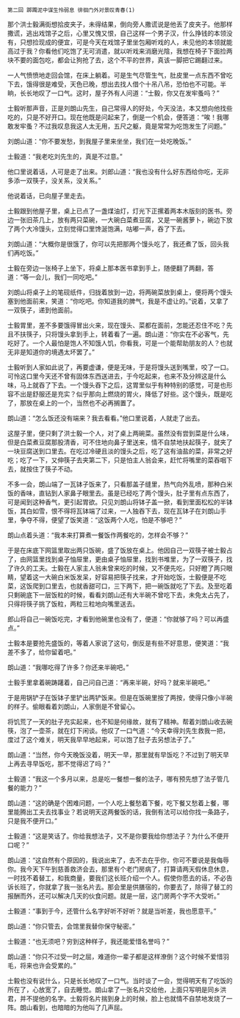     第二回 踯躅泥中谋生怜弱息 徘徊门外对景叹青春(1) 

   那个洪士毅满街想拾皮夹子，未得结果，倒向旁人撒谎说是他丢了皮夹子。他那样撒谎，逃出戏馆子之后，心里又愧又恨，自己这样一个男子汉，什么挣钱的本领没有，只想捡现成的便宜，可是今天在戏馆子里坐包厢听戏的人，未见他的本领就能高过于我？你看他们吃饱了无可消遣，就以听戏来消磨光陰，我想在椅子下面捡两块不要的面包吃，都会让狗抢了去，这个不平的世界，真该一脚把它踢翻过来。

   一人气愤愤地走回会馆，在床上躺着。可是生气尽管生气，肚皮里一点东西不曾吃下去，饿得很是难受，天色已晚，想出去找人借个十吊八吊，恐怕也不可能。半晌，长长地叹了一口气。这时，屋子外有人问道：“士毅，你又在发牢蚤吗？”

   士毅听那声音，正是刘朗山先生，自己常得人的好处，今天没法，本又想向他找些吃的，只是不好开口。现在他既是问起来了，倒是一个机会，便答道：“唉！我哪敢发牢蚤？不过我叹息我这人太无用，五尺之躯，竟是常常为吃饱发生了问题。”

   刘朗山道：“你不要发愁，到我屋子里来坐坐，我们在一处吃晚饭。”

   士毅道：“我老吃刘先生的，真是不过意。”

   他口里说着话，人可是走了出来。刘郎山道：“我也没有什么好东西给你吃，无非多添一双筷子，没关系，没关系。”

   他说着话，已向屋子里走去。

   士毅跟到他屋子里，桌上已点了一盏煤油灯，灯光下正摞着两本木版刻的医书。旁边一张旧茶几上，放有两只菜碗，一大碗白菜煮豆腐，又是一碗酱萝卜，碗边下放了两个大冷馒头，立刻觉得口里馋涎饱满，咕嘟一声，吞了下去。

   刘朗山道：“大概你是很饿了，你可以先把那两个馒头吃了，我还煮了饭，回头我们再吃饭。”

   士毅在旁边一张椅子上坐下，将桌上那本医书拿到手上，随便翻了两翻，答道：“等一会儿，我们一同吃吧。”

   刘朗山将桌子上的笔砚纸件，归拢着放到一边，将两碗菜放到桌上，便将两个馒头塞到他面前来，笑道：“你吃吧。你知道我的脾气，我是不虚让的。”说着，又拿了一双筷子，递到他面前。

   士毅胃里，差不多要饿得冒出火来，现在馒头、菜都在面前，怎能还忍住不吃？先且不扶筷子，只将馒头拿到手上，转着看了一遍。朗山道：“你实在不必客气，先吃好了。一个人最怕是饱人不知饿人饥，你看我，可是一个能帮助朋友的人？也就无非是知道你的境遇太坏罢了。”

   士毅听到人家如此说了，再要虚谦，便是无味，于是将馒头送到嘴里，咬了一口。可怜这口里今天还不曾有固体东西送进去，于今吃起来，也来不及分辨这是什么味，马上就吞了下去。一个馒头吞下之后，这胃里似乎有种特别的感觉，可是也形容不出是舒服还是充实？似乎那向上燃烧的胃火，降低了好些。这个馒头，既是吃了，那放在桌上的一个，当然也不必再搁置了。

   朗山道：“怎么饭还没有端来？我去看看。”他口里说着，人就走了出去。

   这屋子里，便只剩了洪士毅一个人，对了桌上两碗菜。虽然没有尝到菜是什么味，但是白菜煮豆腐那股清香，可不住地向鼻子里送来，情不自禁地扶起筷子，就夹了一块豆腐送到口里去。在吃过冷硬且淡的馒头之后，吃了这有油盐的菜，非常之好吃；吃了一下，又伸筷子去夹第二下，只是怕主人翁会来，赶忙将嘴里的菜吞咽下去，就按住了筷子不动。

   不多一会，朗山端了一瓦钵子饭来了，只看那盖子缝里，热气向外乱喷，那种白米饭的香味，直钻到人家鼻子眼里去。虽是已经吃了两个馒头，肚子里有点东西了，可是闻到这种香气，更引起胃欲。只见刘朗山将钵子盖一掀，看到里面松松的半钵饭，其白如雪，恨不得将瓦钵端了过来，一人独吞下去，现在瓦钵子在刘朗山手里，争夺不得，便望了饭笑道：“这饭两个人吃，怕是不够吧？”

   朗山点着头道：“我本来打算煮一餐饭作两餐吃的，怎样会不够？”

   于是在床底下网篮里取出两只饭碗，盛了饭放在桌上。他因自己一双筷子被士毅占了，由网篮里找到桌子怞屉里，更由桌子怞屉里，找到书堆里，为了一双筷子，找了许久的工夫。士毅在人家主人翁未曾来吃的时候，又不便先吃，只好瞪了两只眼睛，望着这一大碗白米饭发呆，好容易把筷子找来，才开始吃饭，士毅便是不吃菜，这饭爬到口里去，也就香甜可口，三下两下，把一碗饭就吃了下去。及至吃着只剩碗底下一层饭粒的时候，看看刘朗山还有大半碗不曾吃下去，未免太占先了，只得将筷子挑了饭粒，两粒三粒地向嘴里送去。

   郎山将自己一碗饭吃完，才看到他碗里也没有了，便道：“你就够了吗？可以再盛点。”

   士毅本是要抢先盛饭的，等着人家说了这句，倒反是有些不好意思，便笑道：“我差不多了，给你留着吧。”

   朗山道：“我哪吃得了许多？你还来半碗吧。”

   士毅手里拿着碗踌躇着，自己问自己道：“再来半碗，好吗？就来半碗吧。”

   于是用锅铲子在饭钵子里铲出两铲饭来。但是在饭碗里按了两按，使得只像小半碗的样子。偷眼看着刘朗山，人家倒是不曾留心。

   将饥荒了一天的肚子充实起来，也不知是何缘故，就有了精神。帮着刘朗山收去碗筷，泡了一壶茶，就在灯下闲谈。他叹了一口气道：“今天幸得刘先生救我一把，度过了这个难关，明天我早早地起来，可以饱了肚子去另想法子了。”

   朗山道：“当然，你今天晚饭没着，明天一早，那里就有早饭吃？不过到了明天早上再去寻早饭吃，那不觉得迟了吗？”

   士毅道：“我这一个多月以来，总是吃一餐想一餐的法子，哪有预先想了法子管几餐的能力？”

   朗山道：“这的确是个困难问题，一个人吃上餐愁着下餐，吃下餐又愁着上餐，哪里能腾出工夫去找事业？若说明天这两餐饭的话，我倒有法可以给你找一条路子，只是我不便开口。”

   士毅道：“这是笑话了。你给我想法子，又不是你要我给你想法子？为什么不便开口呢？”

   朗山道：“这自然有个原因的，我说出来了，去不去在乎你，你可不要说是我侮辱你。我今天下午到慈善救济会去，那里有个老门房病了，打算请两天假休息休息，一时找不着替工，和我商量，要我们这长班介绍一个人。假使你愿去的话，不必告诉长班了，你就拿了我一张名片去。那会里是供膳宿的，你要去了，除得了替工的报酬而外，还可以解决几天的伙食问题。就是一层，这门房两个字不大受听。”

   士毅道：“事到于今，还管什么名字好听不好听？就是当听差，我也愿意干。”

   朗山道：“你只管去，会馆里我替你保守秘密。”

   士毅道：“也无须吧？穷到这种样子，我还能爱惜名誉吗？”

   朗山道：“你只不过受一时之屈，难道你一辈子都是这样潦倒？这个时候不爱惜羽毛，将来也许会受累的。”

   士毅也没有说什么，只是长长地叹了一口气。当时谈了一会，觉得明天有了吃饭的所在了，心放宽了，自去睡觉。朗山拿了一张名片交给他，上面只写明是同乡洪君，并不提他的名字。士毅将名片揣到身上的时候，脸上也就情不自禁地发烧了一阵。朗山看到，也暗暗的为他叫了几声屈。

